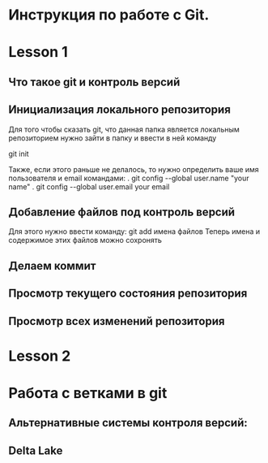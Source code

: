 # Инструкция по работе с Git.

# Lesson 1

## Что такое git и контроль версий


## Инициализация локального репозитория
Для того чтобы сказать git, что данная папка является локальным репозиторием нужно зайти в папку и ввести в ней команду

git init

Также, если этого раньше не делалось, то нужно определить ваше имя пользователя и email командами: . git config --global user.name "your name" . git config --global user.email your email


## Добавление файлов под контроль версий
Для этого нужно ввести команду: git add имена файлов Теперь имена и содержимое этих файлов можно сохронять

## Делаем коммит

## Просмотр текущего состояния репозитория

## Просмотр всех изменений репозитория

# Lesson 2

# Работа с ветками в git

## Альтернативные системы контроля версий:

## Delta Lake